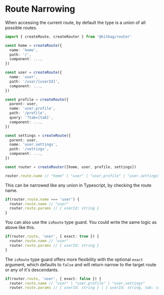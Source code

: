 # Route Narrowing

When accessing the current route, by default the type is a union of all possible routes.

```ts
import { createRoute, createRouter } from '@kitbag/router'

const home = createRoute({
  name: 'home',
  path: '/',
  component: ...,
})

const user = createRoute({
  name: 'user',
  path: '/user/[userId]',
  component: ...,
})

const profile = createRoute({
  parent: user,
  name: 'user.profile',
  path: '/profile',
  query: '?tab=[tab]',
  component: ...,
})

const settings = createRoute({
  parent: user,
  name: 'user.settings',
  path: '/settings',
  component: ...,
})

const router = createRouter([home, user, profile, settings])

router.route.name // "home" | "user" | "user.profile" | "user.settings"
```

This can be narrowed like any union in Typescript, by checking the route name.

```ts
if(router.route.name === 'user') {
  router.route.name // "user"
  router.route.params // { userId: string }
}
```

You can also use the `isRoute` type guard. You could write the same logic as above like this.

```ts
if(router.route, 'user', { exact: true }) {
  router.route.name // "user"
  router.route.params // { userId: string }
}
```

The `isRoute` type guard offers more flexibility with the optional `exact` argument, which defaults to `false` and will return narrow to the target route or any of it's descendants. 

```ts
if(router.route, 'user', { exact: false }) {
  router.route.name // "user" | "user.profile" | "user.settings"
  router.route.params // { userId: string } | { userId: string, tab: string }
